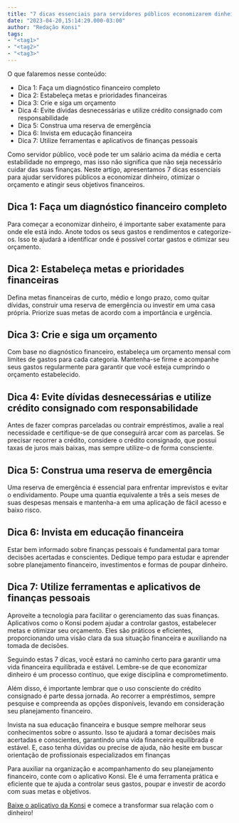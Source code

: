 ```yaml
---
title: "7 dicas essenciais para servidores públicos economizarem dinheiro"
date: "2023-04-20,15:14:29.000-03:00"
author: "Redação Konsi"
tags:
- "<tag1>"
- "<tag2>"
- "<tag3>"
---
```


<p>O que falaremos nesse conteúdo:</p><ul><li>Dica 1: Faça um diagnóstico financeiro completo</li><li>Dica 2: Estabeleça metas e prioridades financeiras</li><li>Dica 3: Crie e siga um orçamento</li><li>Dica 4: Evite dívidas desnecessárias e utilize crédito consignado com responsabilidade</li><li>Dica 5: Construa uma reserva de emergência</li><li>Dica 6: Invista em educação financeira</li><li>Dica 7: Utilize ferramentas e aplicativos de finanças pessoais</li></ul><p>Como servidor público, você pode ter um salário acima da média e certa estabilidade no emprego, mas isso não significa que não seja necessário cuidar das suas finanças. Neste artigo, apresentamos 7 dicas essenciais para ajudar servidores públicos a economizar dinheiro, otimizar o orçamento e atingir seus objetivos financeiros.</p><h2 id="dica-1-fa%C3%A7a-um-diagn%C3%B3stico-financeiro-completo">Dica 1: Faça um diagnóstico financeiro completo</h2><p>Para começar a economizar dinheiro, é importante saber exatamente para onde ele está indo. Anote todos os seus gastos e rendimentos e categorize-os. Isso te ajudará a identificar onde é possível cortar gastos e otimizar seu orçamento.</p><h2 id="dica-2-estabele%C3%A7a-metas-e-prioridades-financeiras">Dica 2: Estabeleça metas e prioridades financeiras</h2><p>Defina metas financeiras de curto, médio e longo prazo, como quitar dívidas, construir uma reserva de emergência ou investir em uma casa própria. Priorize suas metas de acordo com a importância e urgência.</p><h2 id="dica-3-crie-e-siga-um-or%C3%A7amento">Dica 3: Crie e siga um orçamento</h2><p>Com base no diagnóstico financeiro, estabeleça um orçamento mensal com limites de gastos para cada categoria. Mantenha-se firme e acompanhe seus gastos regularmente para garantir que você esteja cumprindo o orçamento estabelecido.</p><h2 id="dica-4-evite-d%C3%ADvidas-desnecess%C3%A1rias-e-utilize-cr%C3%A9dito-consignado-com-responsabilidade">Dica 4: Evite dívidas desnecessárias e utilize crédito consignado com responsabilidade</h2><p>Antes de fazer compras parceladas ou contrair empréstimos, avalie a real necessidade e certifique-se de que conseguirá arcar com as parcelas. Se precisar recorrer a crédito, considere o crédito consignado, que possui taxas de juros mais baixas, mas sempre utilize-o de forma consciente.</p><h2 id="dica-5-construa-uma-reserva-de-emerg%C3%AAncia">Dica 5: Construa uma reserva de emergência</h2><p>Uma reserva de emergência é essencial para enfrentar imprevistos e evitar o endividamento. Poupe uma quantia equivalente a três a seis meses de suas despesas mensais e mantenha-a em uma aplicação de fácil acesso e baixo risco.</p><h2 id="dica-6-invista-em-educa%C3%A7%C3%A3o-financeira">Dica 6: Invista em educação financeira</h2><p>Estar bem informado sobre finanças pessoais é fundamental para tomar decisões acertadas e conscientes. Dedique tempo para estudar e aprender sobre planejamento financeiro, investimentos e formas de poupar dinheiro.</p><h2 id="dica-7-utilize-ferramentas-e-aplicativos-de-finan%C3%A7as-pessoais">Dica 7: Utilize ferramentas e aplicativos de finanças pessoais</h2><p>Aproveite a tecnologia para facilitar o gerenciamento das suas finanças. Aplicativos como o Konsi podem ajudar a controlar gastos, estabelecer metas e otimizar seu orçamento. Eles são práticos e eficientes, proporcionando uma visão clara da sua situação financeira e auxiliando na tomada de decisões.</p><p>Seguindo estas 7 dicas, você estará no caminho certo para garantir uma vida financeira equilibrada e estável. Lembre-se de que economizar dinheiro é um processo contínuo, que exige disciplina e comprometimento.</p><p>Além disso, é importante lembrar que o uso consciente do crédito consignado é parte dessa jornada. Ao recorrer a empréstimos, sempre pesquise e compreenda as opções disponíveis, levando em consideração seu planejamento financeiro.</p><p>Invista na sua educação financeira e busque sempre melhorar seus conhecimentos sobre o assunto. Isso te ajudará a tomar decisões mais acertadas e conscientes, garantindo uma vida financeira equilibrada e estável. E, caso tenha dúvidas ou precise de ajuda, não hesite em buscar orientação de profissionais especializados em finanças</p><p>Para auxiliar na organização e acompanhamento do seu planejamento financeiro, conte com o aplicativo Konsi. Ele é uma ferramenta prática e eficiente que te ajuda a controlar seus gastos, poupar e investir de acordo com suas metas e objetivos.</p><p><a href="https://q2kj.adj.st/?adj_t=1075aqga&amp;adj_campaign=site&amp;adj_adgroup=blog&amp;adj_creative=7-dicas-para-servidores-publicos-economizarem-dinheiro">Baixe o aplicativo da Konsi</a> e comece a transformar sua relação com o dinheiro!<br></p>
